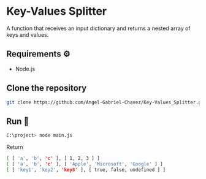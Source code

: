 # Key-Values Splitter
A function that receives an input dictionary and returns a nested array of keys and values.


## Requirements ⚙️
- Node.js

## Clone the repository
```bash
git clone https://github.com/Angel-Gabriel-Chavez/Key-Values_Splitter.git
```
## Run 🏁
```bash
C:\project> node main.js
```
Return 
```bash
[ [ 'a', 'b', 'c' ], [ 1, 2, 3 ] ]
[ [ 'a', 'b', 'c' ], [ 'Apple', 'Microsoft', 'Google' ] ]
[ [ 'key1', 'key2', 'key3' ], [ true, false, undefined ] ]
```
